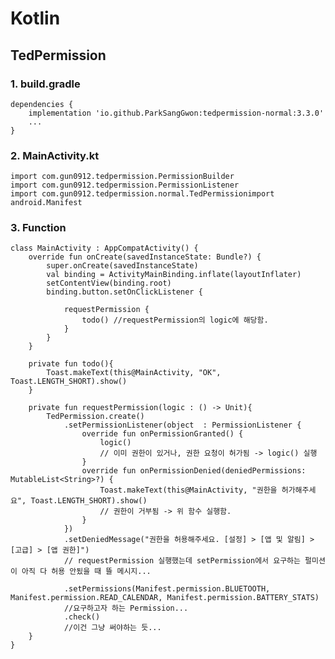 # Kotlin
## TedPermission

### 1. build.gradle

    dependencies {
        implementation 'io.github.ParkSangGwon:tedpermission-normal:3.3.0'
        ...
    }
    
### 2. MainActivity.kt
    
    import com.gun0912.tedpermission.PermissionBuilder
    import com.gun0912.tedpermission.PermissionListener
    import com.gun0912.tedpermission.normal.TedPermissionimport android.Manifest

### 3. Function


    class MainActivity : AppCompatActivity() {
        override fun onCreate(savedInstanceState: Bundle?) {
            super.onCreate(savedInstanceState)
            val binding = ActivityMainBinding.inflate(layoutInflater)
            setContentView(binding.root)
            binding.button.setOnClickListener {

                requestPermission {
                    todo() //requestPermission의 logic에 해당함.
                }
            }
        }

        private fun todo(){
            Toast.makeText(this@MainActivity, "OK", Toast.LENGTH_SHORT).show()
        }

        private fun requestPermission(logic : () -> Unit){
            TedPermission.create()
                .setPermissionListener(object  : PermissionListener {
                    override fun onPermissionGranted() {
                        logic()
                        // 이미 권한이 있거나, 권한 요청이 허가됨 -> logic() 실행
                    }
                    override fun onPermissionDenied(deniedPermissions: MutableList<String>?) {
                        Toast.makeText(this@MainActivity, "권한을 허가해주세요", Toast.LENGTH_SHORT).show()
                        // 권한이 거부됨 -> 위 함수 실행함.
                    }
                })
                .setDeniedMessage("권한을 허용해주세요. [설정] > [앱 및 알림] > [고급] > [앱 권한]")
                // requestPermission 실행했는데 setPermission에서 요구하는 펄미션이 아직 다 허용 안됬을 때 뜰 메시지...

                .setPermissions(Manifest.permission.BLUETOOTH, Manifest.permission.READ_CALENDAR, Manifest.permission.BATTERY_STATS)
                //요구하고자 하는 Permission...
                .check()
                //이건 그냥 써야하는 듯...
        }
    }
